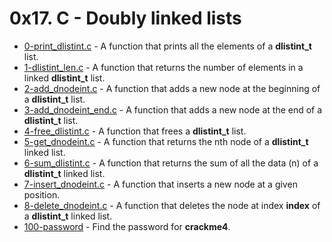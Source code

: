 # 0x17. C - Doubly linked lists

- [0-print_dlistint.c](https://github.com/CharlesMariga/alx-low_level_programming/blob/main/0x17-doubly_linked_lists/0-print_dlistint.c) - A function that prints all the elements of a **dlistint_t** list.
- [1-dlistint_len.c](https://github.com/CharlesMariga/alx-low_level_programming/blob/main/0x17-doubly_linked_lists/1-dlistint_len.c) - A function that returns the number of elements in a linked **dlistint_t** list.
- [2-add_dnodeint.c](https://github.com/CharlesMariga/alx-low_level_programming/blob/main/0x17-doubly_linked_lists/2-add_dnodeint.c) - A function that adds a new node at the beginning of a **dlistint_t** list.
- [3-add_dnodeint_end.c](https://github.com/CharlesMariga/alx-low_level_programming/blob/main/0x17-doubly_linked_lists/3-add_dnodeint_end.c) - A function that adds a new node at the end of a **dlistint_t** list.
- [4-free_dlistint.c](https://github.com/CharlesMariga/alx-low_level_programming/blob/main/0x17-doubly_linked_lists/4-free_dlistint.c) - A function that frees a **dlistint_t** list.
- [5-get_dnodeint.c](https://github.com/CharlesMariga/alx-low_level_programming/blob/main/0x17-doubly_linked_lists/5-get_dnodeint.c) - A function that returns the nth node of a **dlistint_t** linked list.
- [6-sum_dlistint.c](https://github.com/CharlesMariga/alx-low_level_programming/blob/main/0x17-doubly_linked_lists/6-sum_dlistint.c) - A function that returns the sum of all the data (n) of a **dlistint_t** linked list.
- [7-insert_dnodeint.c](https://github.com/CharlesMariga/alx-low_level_programming/blob/main/0x17-doubly_linked_lists/7-insert_dnodeint.c) - A function that inserts a new node at a given position.
- [8-delete_dnodeint.c](https://github.com/CharlesMariga/alx-low_level_programming/blob/main/0x17-doubly_linked_lists/8-delete_dnodeint.c) - A function that deletes the node at index **index** of a **dlistint_t** linked list.
- [100-password]() - Find the password for **crackme4**.
